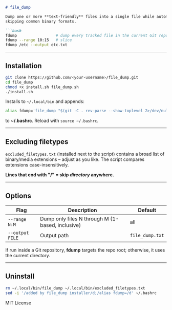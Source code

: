 ```markdown
# file_dump

Dump one or more **text-friendly** files into a single file while automatically
skipping common binary formats.

```bash
fdump                 # dump every tracked file in the current Git repo
fdump --range 10:15   # slice
fdump /etc --output etc.txt
```

---

## Installation

```bash
git clone https://github.com/<your-username>/file_dump.git
cd file_dump
chmod +x install.sh file_dump.sh
./install.sh
```

Installs to `~/.local/bin` and appends:

```bash
alias fdump='file_dump "$(git -C . rev-parse --show-toplevel 2>/dev/null || pwd)"'
```

to **~/.bashrc**. Reload with `source ~/.bashrc`.

---

## Excluding filetypes

`excluded_filetypes.txt` (installed next to the script) contains a broad list of
binary/media extensions – adjust as you like. The script compares extensions
case-insensitively.

**Lines that end with "/" = skip *directory* anywhere.**

---

## Options

| Flag | Description | Default |
|------|-------------|---------|
| `--range N:M` | Dump only files N through M (1-based, inclusive) | all |
| `--output FILE` | Output path | `file_dump.txt` |

If run inside a Git repository, **fdump** targets the repo root; otherwise, it
uses the current directory.

---

## Uninstall

```bash
rm ~/.local/bin/file_dump ~/.local/bin/excluded_filetypes.txt
sed -i '/added by file_dump installer/d;/alias fdump=/d' ~/.bashrc
```

MIT License
```
